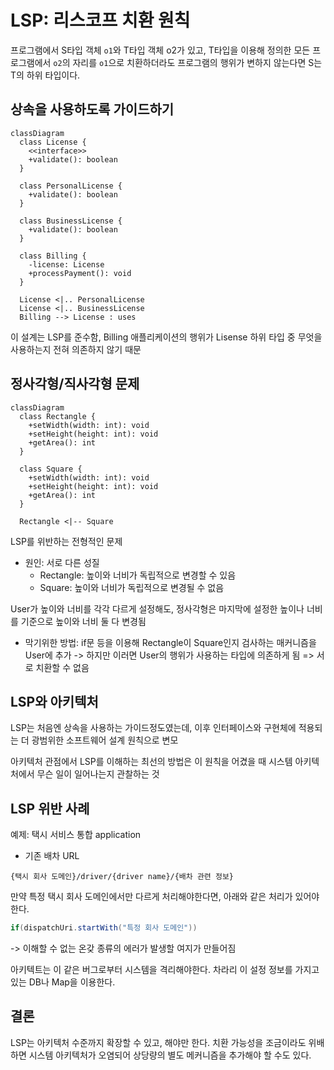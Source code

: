 # LSP: 리스코프 치환 원칙

프로그램에서 S타입 객체 `o1`와 T타입 객체 o2가 있고,
T타입을 이용해 정의한 모든 프로그램에서 `o2`의 자리를 `o1`으로 치환하더라도 프로그램의 행위가 변하지 않는다면 S는 T의 하위 타입이다.

## 상속을 사용하도록 가이드하기

```mermaid
classDiagram
  class License {
    <<interface>>
    +validate(): boolean
  }

  class PersonalLicense {
    +validate(): boolean
  }

  class BusinessLicense {
    +validate(): boolean
  }

  class Billing {
    -license: License
    +processPayment(): void
  }

  License <|.. PersonalLicense
  License <|.. BusinessLicense
  Billing --> License : uses
```

이 설계는 LSP를 준수함, Billing 애플리케이션의 행위가 Lisense 하위 타입 중 무엇을 사용하는지 전혀 의존하지 않기 때문


## 정사각형/직사각형 문제

```mermaid
classDiagram
  class Rectangle {
    +setWidth(width: int): void
    +setHeight(height: int): void
    +getArea(): int
  }

  class Square {
    +setWidth(width: int): void
    +setHeight(height: int): void
    +getArea(): int
  }

  Rectangle <|-- Square
```

LSP를 위반하는 전형적인 문제

- 원인: 서로 다른 성질
    - Rectangle: 높이와 너비가 독립적으로 변경할 수 있음
    - Square: 높이와 너비가 독립적으로 변경될 수 없음

User가 높이와 너비를 각각 다르게 설정해도, 정사각형은 마지막에 설정한 높이나 너비를 기준으로 높이와 너비 둘 다 변경됨


- 막기위한 방법: if문 등을 이용해 Rectangle이 Square인지 검사하는 매커니즘을 User에 추가
-> 하지만 이러면 User의 행위가 사용하는 타입에 의존하게 됨 => 서로 치환할 수 없음

## LSP와 아키텍처

LSP는 처음엔 상속을 사용하는 가이드정도였는데, 이후 인터페이스와 구현체에 적용되는 더 광범위한 소프트웨어 설계 원칙으로 변모

아키텍처 관점에서 LSP를 이해하는 최선의 방법은 이 원칙을 어겼을 때 시스템 아키텍처에서 무슨 일이 일어나는지 관찰하는 것

## LSP 위반 사례

예제: 택시 서비스 통합 application

- 기존 배차 URL
```text
{택시 회사 도메인}/driver/{driver name}/{배차 관련 정보}
```

만약 특정 택시 회사 도메인에서만 다르게 처리해야한다면, 아래와 같은 처리가 있어야한다.
```java
if(dispatchUri.startWith("특정 회사 도메인"))
```

-> 이해할 수 없는 온갖 종류의 에러가 발생할 여지가 만들어짐

아키텍트는 이 같은 버그로부터 시스템을 격리해야한다.
차라리 이 설정 정보를 가지고 있는 DB나 Map을 이용한다.


## 결론

LSP는 아키텍처 수준까지 확장할 수 있고, 해야만 한다.
치환 가능성을 조금이라도 위배하면 시스템 아키텍처가 오염되어 상당량의 별도 메커니즘을 추가해야 할 수도 있다.